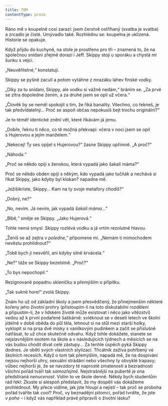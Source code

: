 ```yaml
---
title: TOM
contentType: prose
---
```


  

Ráno mě v koupelně cosi zarazí: jsem čerstvě ostříhaný (svatba je svatba) a zrcadlo je čisté. Umývadlo také. Rozhlédnu se: koupelna je uklizená. Historie se opakuje.

Když přijdu do kuchyně, na stole je prostřeno pro tři – znamená to, že na společnou snídani zřejmě dorazí i Jeff. Skippy stojí u sporáku a chystá mi šunku s vejci.

„Neuvěřitelné,“ konstatuji.

Skippy se pyšně zaculí a potom vytáhne z mrazáku láhev finské vodky.

„Díky za tu snídani, Skippy, ale vodku si vážně nedám,“ bráním se. „Za prvé se zítra dopoledne žením, a za druhé jsem se opil už včera.“

„Člověk by se neměl spokojit s tím, že říká banality. Všechno, co řekneš, je tak předvídatelný… Proč se aspoň občas nepokusíš bejt trochu originální?“

Je to téměř identické znění vět, které říkávám já jemu.

„Dobře, řeknu ti něco, co tě možná překvapí: včera v noci jsem se opil s Hujerovou a jejím manželem.“

„Nekecej! Ty ses opíjel s Hujerovou?“ žasne Skippy upřímně. „A proč?“

„Náhoda.“

„Proč se někdo opíjí s ženskou, která vypadá jako šakalí máma?“

Proč se někdo obden opíjí s někým, kdo vypadá jako tučňák a nechává si říkat Skippy, jako kdyby byl klokan? napadne mě.

„Ježíšikriste, Skippy… Kam na ty svoje metafory chodíš?“

„Dobrý, ne?“

„No, nevím. Já nevím, jak vypadá _šakalí máma_…“

„Blbě,“ směje se Skippy. „Jako Hujerová.“

Tohle nemá smysl. Skippy rozlévá vodku a já vrtím rezolutně hlavou.

„Ženíš se až zejtra _v poledne_,“ připomene mi. „Nemám ti mimochodem nevěstu prohlídnout?“

„Tobě bych ji nesvěřil, ani kdyby silně krvácela.“

„Ne?“ táže se Skippy bezelstně. „Proč?“

„To bys nepochopil.“

Rezignovaně popadnu skleničku a přemýšlím o přípitku.

„Tak sukně hore!“ zvolá Skippy.

Znám ho už od základní školy a jsem přesvědčený, že přinejmenším některé kořeny jeho životní prohry (přistoupím-li na toto diskutabilní rozdělení a připustím-li, že v lidském životě může existovat i něco jako vítězství) vedou až k první podařené šaškárně: svléknout se v deseti letech ve školní jídelně v době oběda do půl těla, lehnout si na stůl mezi starší holky, vyklopit si na prsa dvě misky s vanilkovým pudinkem a začít se příslušně natřásat, to už chce skutečně odvahu. Když tohle dokážete, stanete se nejslavnějším exotem na škole a v následujících týdnech a měsících se na vás budou chodit dívat celé zástupy… Za tenhle úspěch pyká Skippy dodnes. Je obětí svých vlastních stylizací. Třicátník zaživa pohřbený ve školních recesích. Když o tom tak přemýšlím, napadá mě, že na dospívání nejsou nejhorší uhry, sexuální strádání nebo všechny ty obvyklé trapasy; vůbec nejhorší je, že se navzdory té naprosté zmatenosti a bezradnosti všichni pořád tváří tak _samozřejmě_. Nejstrašnější na pubertě je ona předstíraná _nenucenost_. Vidím to ve škole denně. Někdy bych studentům rád řekl: Zkuste si alespoň představit, že my dospělí vás dokážeme prohlédnout. My přece vidíme, jak jste hloupí a nejistí – tak proč se proboha pořád tváříte tak _cool_? Proč, vy beznadějní pitomci, pořád tvrdíte, že jste _v poho_ – i když vás například právě připravili o životní lásku?
